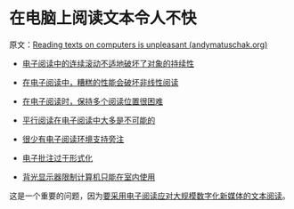 # 在电脑上阅读文本令人不快

原文：[Reading texts on computers is unpleasant (andymatuschak.org)](https://notes.andymatuschak.org/z7yjjydTNu3bujTeFc7Hey1iFbz513SnN6oss)

- [电子阅读中的连续滚动不适地破坏了对象的持续性](https://notes.andymatuschak.org/z6cxCDMXRWBritiSgzs4cdKd737H5U9XLBaFr)

- [在电子阅读中，糟糕的性能会破坏非线性阅读](https://notes.andymatuschak.org/z239u1Bav77BRcx7xyD49wF62wdvPY81S51Qv)

- [在电子阅读时，保持多个阅读位置很困难](https://notes.andymatuschak.org/z7ZNevNutwN3wT5hTRLUipssHBNbxUWSyDHrr)

- [平行阅读在电子阅读中大多是不可能的](https://notes.andymatuschak.org/z8KaXwxWaMdUbhKa3RC2zN8ZB36gfvWcoWmwR)

- [很少有电子阅读环境支持旁注](https://notes.andymatuschak.org/z4Hk27FK5Q9QiwKZGktJ7uMjkYj7SMs8RJGVR)

- [电子批注过于形式化](https://notes.andymatuschak.org/z6eF7M2XP2YqefAFS4rTXKqSLZCGXkj9NBWe7)

- [背光显示器限制计算机只能在室内使用](https://notes.andymatuschak.org/z7b7UyNrbU2chF5wehyKRvh3ABrFeHXiD5d4t)

这是一个重要的问题，因为[要采用电子阅读应对大规模数字化新媒体的文本阅读](https://notes.andymatuschak.org/z4ANG1DVEjkbEwkhbeKtMYRGYbHGUW3mcc9aA)。